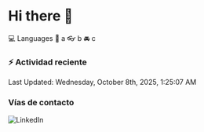 # Hi there 👋

:computer: Languages
:pencil: a
:eyeglasses: b
:oncoming_automobile: c

### :zap: Actividad reciente
<!--RECENT_ACTIVITY:start-->
<!--RECENT_ACTIVITY:end-->
<!--RECENT_ACTIVITY:last_update-->
Last Updated: Wednesday, October 8th, 2025, 1:25:07 AM
<!--RECENT_ACTIVITY:last_update_end-->

### Vías de contacto

![LinkedIn](https://www.linkedin.com/in/irving-hernández-226846205/)
